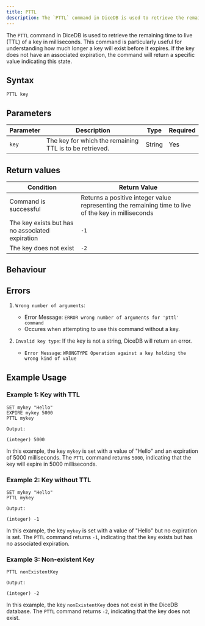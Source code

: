 ```yaml
---
title: PTTL
description: The `PTTL` command in DiceDB is used to retrieve the remaining time to live (TTL) of a key in milliseconds. This command is particularly useful for understanding how much longer a key will exist before it expires. If the key does not have an associated expiration, the command will return a specific value indicating this state.
---
```


The `PTTL` command in DiceDB is used to retrieve the remaining time to live (TTL) of a key in milliseconds. This command is particularly useful for understanding how much longer a key will exist before it expires. If the key does not have an associated expiration, the command will return a specific value indicating this state.

## Syntax

```
PTTL key
```

## Parameters

| Parameter       | Description                                                              | Type    | Required |
|-----------------|--------------------------------------------------------------------------|---------|----------|
| `key`           | The key for which the remaining TTL is to be retrieved.                  | String  | Yes      |

## Return values

| Condition                                                  | Return Value      |
|------------------------------------------------------------|-------------------|
| Command is successful                                      | Returns a positive integer value representing the remaining time to live of the key in milliseconds |
| The key exists but has no associated expiration            | `-1`              |
| The key does not exist                                     | `-2`              |


## Behaviour



## Errors

1. `Wrong number of arguments`:

   - Error Message: `ERROR wrong number of arguments for 'pttl' command`
   - Occures when attempting to use this command without a key.

2. `Invalid key type`: If the key is not a string, DiceDB will return an error.

   - `Error Message`: `WRONGTYPE Operation against a key holding the wrong kind of value`

## Example Usage

### Example 1: Key with TTL

```plaintext
SET mykey "Hello"
EXPIRE mykey 5000
PTTL mykey
```

`Output:`

```plaintext
(integer) 5000
```

In this example, the key `mykey` is set with a value of "Hello" and an expiration of 5000 milliseconds. The `PTTL` command returns `5000`, indicating that the key will expire in 5000 milliseconds.

### Example 2: Key without TTL

```plaintext
SET mykey "Hello"
PTTL mykey
```

`Output:`

```plaintext
(integer) -1
```

In this example, the key `mykey` is set with a value of "Hello" but no expiration is set. The `PTTL` command returns `-1`, indicating that the key exists but has no associated expiration.

### Example 3: Non-existent Key

```plaintext
PTTL nonExistentKey
```

`Output:`

```plaintext
(integer) -2
```

In this example, the key `nonExistentKey` does not exist in the DiceDB database. The `PTTL` command returns `-2`, indicating that the key does not exist.
